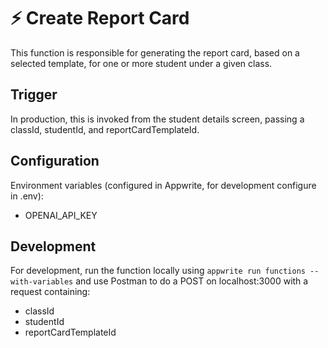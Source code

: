 # ⚡ Create Report Card

This function is responsible for generating the report card, based on a selected template,
for one or more student under a given class.

## Trigger

In production, this is invoked from the student details screen, passing a classId, studentId,
and reportCardTemplateId.

## Configuration

Environment variables (configured in Appwrite, for development configure in
.env):

- OPENAI_API_KEY

## Development

For development, run the function locally using `appwrite run functions
--with-variables` and use Postman to do a POST on localhost:3000 with a request containing:

 - classId
 - studentId
 - reportCardTemplateId

